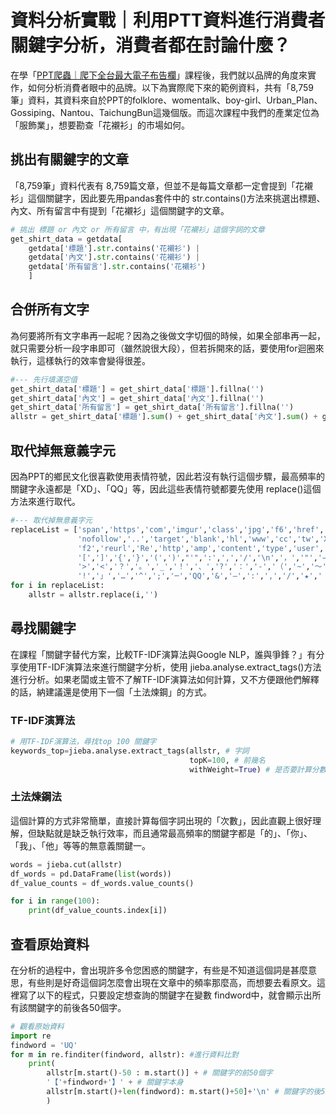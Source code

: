 # 資料分析實戰｜利用PTT資料進行消費者關鍵字分析，消費者都在討論什麼？
在學「[PPT爬蟲｜爬下全台最大電子布告欄](/class?c=3&a=96)」課程後，我們就以品牌的角度來實作，如何分析消費者眼中的品牌。以下為實際爬下來的範例資料，共有「8,759筆」資料，其資料來自於PPT的folklore、womentalk、boy-girl、Urban_Plan、Gossiping、Nantou、TaichungBun這幾個版。而這次課程中我們的產業定位為「服飾業」，想要勘查「花襯衫」的市場如何。

## 挑出有關鍵字的文章
「8,759筆」資料代表有 8,759篇文章，但並不是每篇文章都一定會提到「花襯衫」這個關鍵字，因此要先用pandas套件中的 str.contains()方法來挑選出標題、內文、所有留言中有提到「花襯衫」這個關鍵字的文章。
```python
# 挑出 標題 or 內文 or 所有留言 中，有出現「花襯衫」這個字詞的文章
get_shirt_data = getdata[
    getdata['標題'].str.contains('花襯衫') |
    getdata['內文'].str.contains('花襯衫') |
    getdata['所有留言'].str.contains('花襯衫')
    ]
```
## 合併所有文字
為何要將所有文字串再一起呢？因為之後做文字切個的時候，如果全部串再一起，就只需要分析一段字串即可（雖然說很大段），但若拆開來的話，要使用for迴圈來執行，這樣執行的效率會變得很差。
```python
#--- 先行填滿空值
get_shirt_data['標題'] = get_shirt_data['標題'].fillna('')
get_shirt_data['內文'] = get_shirt_data['內文'].fillna('')
get_shirt_data['所有留言'] = get_shirt_data['所有留言'].fillna('')
allstr = get_shirt_data['標題'].sum() + get_shirt_data['內文'].sum() + get_shirt_data['所有留言'].sum() # 將標題與內文全部串起來
```
## 取代掉無意義字元
因為PPT的鄉民文化很喜歡使用表情符號，因此若沒有執行這個步驟，最高頻率的關鍵字永遠都是「XD」、「QQ」等，因此這些表情符號都要先使用 replace()這個方法來進行取代。
```python
#--- 取代掉無意義字元
replaceList = ['span','https','com','imgur','class','jpg','f6','href','rel',
               'nofollow','..','target','blank','hl','www','cc','tw','XD','f3',
               'f2','reurl','Re','http','amp','content','type','user','ipdatetime',
               '[',']','{','}','(',')',"'",':',',','/','\n','，','"','→','.','=','>',
               '>','<','？','。','_','！','、','?','：','-','（','~','～','）','「',
               '!','」','…','^',';','─','QQ','&','—',':',',','/','★','｜','+']
for i in replaceList:
    allstr = allstr.replace(i,'')
```
## 尋找關鍵字
在課程「關鍵字替代方案，比較TF-IDF演算法與Google NLP，誰與爭鋒？」有分享使用TF-IDF演算法來進行關鍵字分析，使用 jieba.analyse.extract_tags()方法進行分析。如果老闆或主管不了解TF-IDF演算法如何計算，又不方便跟他們解釋的話，納建議還是使用下一個「土法煉鋼」的方式。
### TF-IDF演算法
```python
# 用TF-IDF演算法，尋找top 100 關鍵字
keywords_top=jieba.analyse.extract_tags(allstr, # 字詞
                                        topK=100, # 前幾名
                                        withWeight=True) # 是否要計算分數
```
### 土法煉鋼法
這個計算的方式非常簡單，直接計算每個字詞出現的「次數」，因此直觀上很好理解，但缺點就是缺乏執行效率，而且通常最高頻率的關鍵字都是「的」、「你」、「我」、「他」等等的無意義關鍵一。
```python
words = jieba.cut(allstr)
df_words = pd.DataFrame(list(words))
df_value_counts = df_words.value_counts()

for i in range(100):
    print(df_value_counts.index[i])
```

## 查看原始資料
在分析的過程中，會出現許多令您困惑的關鍵字，有些是不知道這個詞是甚麼意思，有些則是好奇這個詞怎麼會出現在文章中的頻率那麼高，而想要去看原文。這裡寫了以下的程式，只要設定想查詢的關鍵字在變數 findword中，就會顯示出所有該關鍵字的前後各50個字。
```python
# 觀看原始資料
import re
findword = 'UQ'
for m in re.finditer(findword, allstr): #進行資料比對
    print(
        allstr[m.start()-50 : m.start()] + # 關鍵字的前50個字
        '【'+findword+'】' + # 關鍵字本身
        allstr[m.start()+len(findword): m.start()+50]+'\n' # 關鍵字的後50個字
        ) 
```

